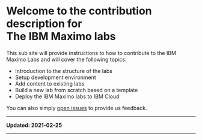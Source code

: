 # Welcome to the contribution description for<br>The IBM Maximo labs

This sub site will provide instructions to how to contribute to the IBM Maximo Labs and will cover the following topics:

* Introduction to the structure of the labs
* Setup development environment
* Add content to existing labs
* Build a new lab from scratch based on a template
* Deploy the IBM Maximo labs to IBM Cloud

You can also simply [open issues](https://github.com/IBM/monitor-hands-on-lab/issues/new) to provide us feedback.

---

**Updated: 2021-02-25**

---